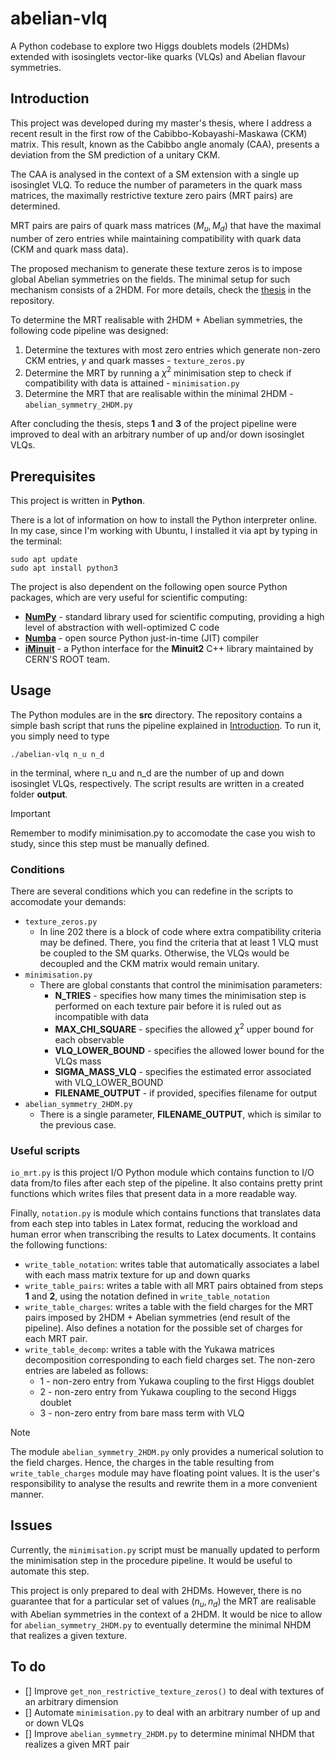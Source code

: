# abelian-vlq

A Python codebase to explore two Higgs doublets models (2HDMs) extended with isosinglets vector-like quarks (VLQs) and Abelian flavour symmetries.

## Introduction

This project was developed during my master's thesis, where I address a recent result in the first row of the Cabibbo-Kobayashi-Maskawa (CKM) matrix. This
result, known as the Cabibbo angle anomaly (CAA), presents a deviation from the SM prediction of a unitary CKM. 

The CAA is analysed in the context of a SM extension with a single up isosinglet VLQ. To reduce the number of parameters in the 
quark mass matrices, the maximally restrictive texture zero pairs (MRT pairs) are determined.

MRT pairs are pairs of quark mass matrices
$(M_u, M_d)$ that have the maximal number of zero entries while maintaining compatibility with quark data (CKM and quark mass data).

The proposed mechanism to generate these texture zeros is to impose global Abelian symmetries on the fields.
The minimal setup for such mechanism consists of a 2HDM. For more details, check the [thesis](Thesis.pdf) in the repository.

To determine the MRT realisable with 2HDM + Abelian symmetries, the following code pipeline was designed:

1. Determine the textures with most zero entries which generate non-zero CKM entries, $\gamma$ and quark masses - `texture_zeros.py`
2. Determine the MRT by running a $\chi^2$ minimisation step to check if compatibility with data is attained - `minimisation.py`
3. Determine the MRT that are realisable within the minimal 2HDM - `abelian_symmetry_2HDM.py`

After concluding the thesis, steps **1** and **3** of the project pipeline were improved to deal with an arbitrary number of up and/or down isosinglet VLQs.

## Prerequisites

This project is written in **Python**.

There is a lot of information on
how to install the Python interpreter online. In my case, since I'm working with Ubuntu, I installed it via apt by typing in the terminal:

```
sudo apt update
sudo apt install python3
```

The project is also dependent on the following open source Python packages, which are very useful for scientific computing:

- [**NumPy**](https://numpy.org/install/) - standard library used for scientific computing, providing a high level of abstraction with well-optimized C code
- [**Numba**](https://numba.readthedocs.io/en/stable/user/installing.html) - open source Python just-in-time (JIT) compiler
- [**iMinuit**](https://scikit-hep.org/iminuit/install.html) - a Python interface for the **Minuit2** C++ library maintained by CERN'S ROOT team.

## Usage

The Python modules are in the **src** directory. The repository contains a simple bash script that runs the pipeline explained in [Introduction](#Introduction).
To run it, you simply need to type

`./abelian-vlq n_u n_d`

in the terminal, where n_u and n_d are the number of up and down isosinglet VLQs, respectively. The script results are written in a created folder **output**.

> [!IMPORTANT]
> Remember to modify minimisation.py to accomodate the case you wish to study, since this step must be manually defined.

### Conditions

There are several conditions which you can redefine in the scripts to accomodate your demands: 

- `texture_zeros.py`
    - In line 202 there is a block of code where extra compatibility criteria may be defined.
    There, you find the criteria that at least 1 VLQ must be coupled to the SM quarks. Otherwise, the VLQs would be decoupled and the CKM matrix would remain unitary.
- `minimisation.py`
    - There are global constants that control the minimisation parameters:
        - **N_TRIES** - specifies how many times the minimisation step is performed on each texture pair before it is ruled out as incompatible with data
        - **MAX_CHI_SQUARE** - specifies the allowed $\chi^2$ upper bound for each observable
        - **VLQ_LOWER_BOUND** - specifies the allowed lower bound for the VLQs mass
        - **SIGMA_MASS_VLQ** - specifies the estimated error associated with VLQ_LOWER_BOUND
        - **FILENAME_OUTPUT** - if provided, specifies filename for output
- `abelian_symmetry_2HDM.py`
    - There is a single parameter, **FILENAME_OUTPUT**, which is similar to the previous case.

### Useful scripts

`io_mrt.py` is this project I/O Python module which contains function to I/O data from/to files after each step of the pipeline. It also contains pretty print functions which writes files that present data in a more readable way.

Finally, `notation.py` is module which contains functions that translates data from each step into tables in Latex format, reducing the workload and human error when transcribing the results to Latex documents. It contains the following functions:

- `write_table_notation`: writes table that automatically associates a label with each mass matrix texture for up and down quarks 
- `write_table_pairs`: writes a table with all MRT pairs obtained from steps **1** and **2**, using the notation defined in `write_table_notation`
- `write_table_charges`: writes a table with the field charges for the MRT pairs imposed by 2HDM + Abelian symmetries (end result of the pipeline). Also defines a notation for the possible set of charges for each MRT pair.
- `write_table_decomp`: writes a table with the Yukawa matrices decomposition corresponding to each field charges set. The non-zero entries are labeled as follows:
    - 1 - non-zero entry from Yukawa coupling to the first Higgs doublet
    - 2 - non-zero entry from Yukawa coupling to the second Higgs doublet
    - 3 - non-zero entry from bare mass term with VLQ

> [!NOTE]
> The module `abelian_symmetry_2HDM.py` only provides a numerical solution to the field charges. Hence, the charges in the table resulting from `write_table_charges` module may have floating point values. It is the user's responsibility to analyse the results and rewrite them in a more convenient manner.

## Issues

Currently, the `minimisation.py` script must be manually updated to perform the minimisation step in the procedure pipeline. It would be useful to automate this step.

This project is only prepared to deal with 2HDMs. However, there is no guarantee that for a particular set of values $(n_u, n_d)$ the MRT are realisable
with Abelian symmetries in the context of a 2HDM. It would be nice to allow for `abelian_symmetry_2HDM.py` to eventually determine the minimal NHDM that realizes a given texture.

## To do

- [] Improve `get_non_restrictive_texture_zeros()` to deal with textures of an arbitrary dimension
- [] Automate `minimisation.py` to deal with an arbitrary number of up and or down VLQs
- [] Improve `abelian_symmetry_2HDM.py` to determine minimal NHDM that realizes a given MRT pair
